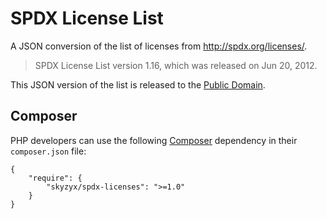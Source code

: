 # SPDX License List

A JSON conversion of the list of licenses from http://spdx.org/licenses/.

> SPDX License List version 1.16, which was released on Jun 20, 2012.

This JSON version of the list is released to the
[Public Domain](https://secure.wikimedia.org/wikipedia/en/wiki/Public_Domain).

## Composer
PHP developers can use the following [Composer](https://github.com/composer/composer) dependency in their
`composer.json` file:

	{
		"require": {
			"skyzyx/spdx-licenses": ">=1.0"
		}
	}
